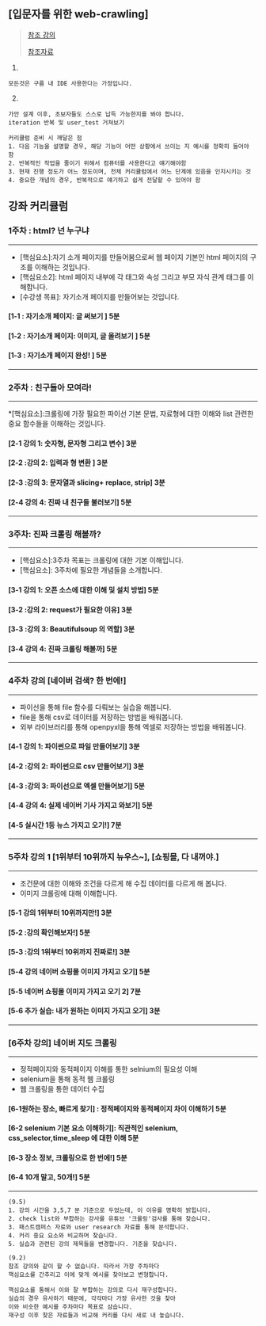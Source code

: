 ## [입문자를 위한 web-crawling]

> [참조 강의](https://book.coalastudy.com/data_crawling/)    
>  
> [참조자료](https://media.fastcampus.co.kr/insight/why-beginners-should-master-them/)

1.
```
모든것은 구름 내 IDE 사용한다는 가정입니다.
```
2.
```
가안 설계 이후, 초보자들도 스스로 납득 가능한지를 봐야 합니다.
iteration 반복 및 user_test 거쳐보기
```
```
커리큘럼 준비 시 깨달은 점
1. 다음 기능을 설명할 경우, 해당 기능이 어떤 상황에서 쓰이는 지 예시를 정확히 들어야 함
2. 반복적인 작업을 줄이기 위해서 컴퓨터를 사용한다고 얘기해야함
3. 현재 진행 정도가 어느 정도이며, 전체 커리큘럼에서 어느 단계에 있음을 인지시키는 것
4. 중요한 개념의 경우, 반복적으로 얘기하고 쉽게 전달할 수 있어야 함
```
## 강좌 커리큘럼

### 1주차 : html? 넌 누구냐

-----
* [핵심요소]:자기 소개 페이지를 만들어봄으로써 웹 페이지 기본인 html 페이지의 구조를 이해하는 것입니다.
* [핵심요소2]: html 페이지 내부에 각 태그와 속성 그리고 부모 자식 관계 태그를 이해합니다.
* [수강생 목표]: 자기소개 페이지를 만들어보는 것입니다.

#### [1-1 : 자기소개 페이지: 글 써보기 ] 5분
#### [1-2 : 자기소개 페이지: 이미지, 글 올려보기 ] 5분
#### [1-3 : 자기소개 페이지 완성! ] 5분

-----

### 2주차 : 친구들아 모여라!

-----
*[핵심요소]:크롤링에 가장 필요한 파이선 기본 문법, 자료형에 대한 이해와 list 관련한 중요 함수들을 이해하는 것입니다.

#### [2-1 강의 1: 숫자형, 문자형 그리고 변수] 3분
#### [2-2 :강의 2: 입력과 형 변환 ] 3분
#### [2-3 :강의 3: 문자열과 slicing+ replace, strip] 3분
#### [2-4 강의 4: 진짜 내 친구들 불러보기] 5분

-----

### 3주차: 진짜 크롤링 해볼까?

-----

* [핵심요소]:3주차 목표는 크롤링에 대한 기본 이해입니다.
* [핵심요소]: 3주차에 필요한 개념들을 소개합니다.

#### [3-1 강의 1: 오픈 소스에 대한 이해 및 설치 방법] 5분
#### [3-2 :강의 2: request가 필요한 이유] 3분
#### [3-3 :강의 3: Beautifulsoup 의 역할] 3분
#### [3-4 강의 4: 진짜 크롤링 해볼까] 5분


-----

### 4주차 강의 [네이버 검색? 한 번에!]

-----

* 파이선을 통해 file 함수를 다뤄보는 실습을 해봅니다.
* file을 통해 csv로 데이터를 저장하는 방법을 배워봅니다.
* 외부 라이브러리를 통해 openpyxl을 통해 엑셀로 저장하는 방법을 배워봅니다.

#### [4-1 강의 1: 파이썬으로 파일 만들어보기] 3분
#### [4-2 :강의 2: 파이썬으로 csv 만들어보기] 3분
#### [4-3 :강의 3: 파이선으로 엑셀 만들어보기] 5분
#### [4-4 강의 4: 실제 네이버 기사 가지고 와보기] 5분
#### [4-5 실시간 1등 뉴스 가지고 오기!] 7분

-----

### 5주차 강의 1 [1위부터 10위까지 뉴우스~], [쇼핑몰, 다 내꺼야.]

-----

* 조건문에 대한 이해와 조건을 다르게 해 수집 데이터를 다르게 해 봅니다.
* 이미지 크롤링에 대해 이해합니다.
  
#### [5-1 강의  1위부터 10위까지만!] 3분
#### [5-2 :강의 확인해보자!] 5분
#### [5-3 :강의 1위부터 10위까지 진짜로!] 3분
#### [5-4 강의 네이버 쇼핑몰 이미지 가지고 오기] 5분
#### [5-5 네이버 쇼핑몰 이미지 가지고 오기 2] 7분
#### [5-6 추가 실습: 내가 원하는 이미지 가지고 오기] 3분

-----

### [6주차 강의] 네이버 지도 크롤링

-----

* 정적페이지와 동적페이지 이해를 통한 selnium의 필요성 이해
* selenium을 통해 동적 웹 크롤링
* 웹 크롤링을 통한 데이터 수집
#### [6-1원하는 장소, 빠르게 찾기] : 정적페이지와 동적페이지 차이 이해하기 5분
#### [6-2 selenium 기본 요소 이해하기]: 직관적인 selenium, css_selector,time_sleep 에 대한 이해 5분
#### [6-3 장소 정보, 크롤링으로 한 번에!] 5분
#### [6-4 10개 말고, 50개!] 5분

---
```
(9.5)
1. 강의 시간을 3,5,7 분 기준으로 두었는데, 이 이유를 명확히 밝힙니다.
2. check list와 부합하는 강사를 유튜브 '크롤링'검사를 통해 찾습니다.
3. 패스트캠퍼스 자료와 user research 자료를 통해 분석합니다.
4. 커리 중요 요소와 비교하며 찾습니다.
5. 실습과 관련된 강의 제목들을 변경합니다. 기준을 찾습니다.
```
```
(9.2)
참조 강의와 같이 할 수 없습니다. 따라서 가장 주차마다
핵심요소를 간추리고 이에 맞게 예시를 찾아보고 변형합니다.

핵심요소를 통해서 이와 잘 부합하는 강의로 다시 재구성합니다.
실습의 경우 유사하기 때문에, 각각마다 가장 유사한 것을 찾아
이와 비슷한 예시를 주차마다 목표로 삼습니다.
재구성 이후 찾은 자료들과 비교해 커리를 다시 새로 내 놓습니다.
```